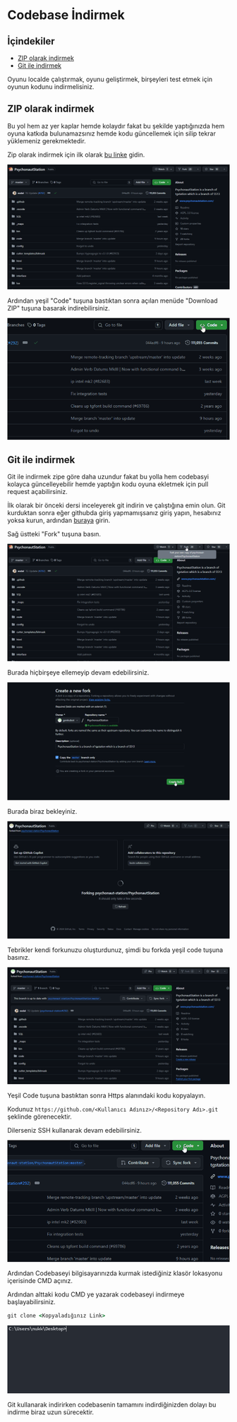 # Codebase İndirmek

## İçindekiler

- [ZIP olarak indirmek](#zip-olarak-indirmek)
- [Git ile indirmek](#git-ile-indirmek)

Oyunu localde çalıştırmak, oyunu geliştirmek, birşeyleri test etmek için oyunun kodunu indirmelisiniz.

## ZIP olarak indirmek

Bu yol hem az yer kaplar hemde kolaydır fakat bu şekilde yaptığınızda hem oyuna katkıda bulunamazsınız hemde kodu güncellemek için silip tekrar yüklemeniz gerekmektedir.

Zip olarak indirmek için ilk olarak [bu linke](https://github.com/psychonaut-station/PsychonautStation) gidin.

![1](../../images/git/repo1.png)

Ardından yeşil "Code" tuşuna bastıktan sonra açılan menüde "Download ZIP" tuşuna basarak indirebilirsiniz.

![1](../../images/git/repo2.gif)

## Git ile indirmek

Git ile indirmek zipe göre daha uzundur fakat bu yolla hem codebasyi kolayca güncelleyebilir hemde yaptığın kodu oyuna ekletmek için pull request açabilirsiniz.

İlk olarak bir önceki dersi inceleyerek git indirin ve çalıştığına emin olun. Git kurduktan sonra eğer githubda giriş yapmamışsanız giriş yapın, hesabınız yoksa kurun, ardından [buraya](https://github.com/psychonaut-station/PsychonautStation) girin.

Sağ üstteki "Fork" tuşuna basın.

![1](../../images/git/repo3.png)

Burada hiçbirşeye ellemeyip devam edebilirsiniz.

![1](../../images/git/repo4.png)

Burada biraz bekleyiniz.

![1](../../images/git/repo5.gif)

Tebrikler kendi forkunuzu oluşturdunuz, şimdi bu forkda yeşil code tuşuna basınız.

![1](../../images/git/repo6.png)

Yeşil Code tuşuna bastıktan sonra Https alanındaki kodu kopyalayın.

Kodunuz `https://github.com/<Kullanıcı Adınız>/<Repository Adı>.git` şeklinde görenecektir.

Dilerseniz SSH kullanarak devam edebilirsiniz.

![1](../../images/git/repo7.gif)

Ardından Codebaseyi bilgisayarınızda kurmak istediğiniz klasör lokasyonu içerisinde CMD açınız.

Ardından alttaki kodu CMD ye yazarak codebaseyi indirmeye başlayabilirsiniz.

```cmd
git clone <Kopyaladığınız Link>
```

![1](../../images/git/repo8.gif)

Git kullanarak indirirken codebasenin tamamını indirdiğinizden dolayı bu indirme biraz uzun sürecektir.
